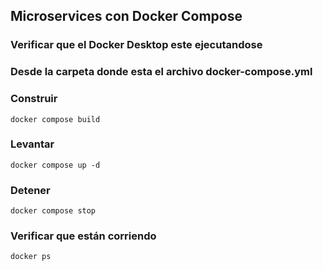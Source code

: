 ## Microservices con Docker Compose

### Verificar que el Docker Desktop este ejecutandose

### Desde la carpeta donde esta el archivo docker-compose.yml

### Construir
```
docker compose build
```
### Levantar
```
docker compose up -d
```
### Detener
```
docker compose stop
```
### Verificar que están corriendo
```
docker ps
```
